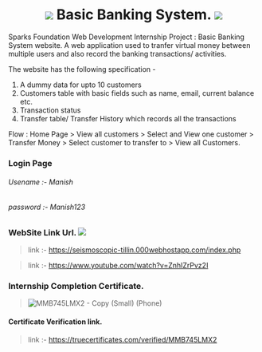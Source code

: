 # 
<h1 align ="center"> <img src="https://img.icons8.com/nolan/64/bank-building.png"/> Basic Banking System. <img src="https://img.icons8.com/nolan/64/bank-building.png"/></h1>
Sparks Foundation Web Development Internship Project : Basic Banking System website. 
A web application used to tranfer virtual money between multiple users and also record the banking transactions/ activities.

The website has the following specification -
1. A dummy data for upto 10 customers
2. Customers table with basic fields such as name, email, current balance etc.
3. Transaction status
3. Transfer table/ Transfer History which records all the transactions

Flow : Home Page > View all customers > Select and View one customer > Transfer Money > Select customer to transfer to > View all Customers.
### Login Page
###### Usename :- Manish
###### password :- Manish123

### WebSite Link Url. <img src="https://img.icons8.com/color/30/000000/link--v1.png"/>
> link :- https://seismoscopic-tillin.000webhostapp.com/index.php

> link :- https://www.youtube.com/watch?v=ZnhIZrPvz2I
### Internship Completion Certificate.
> ![MMB745LMX2 - Copy (Small) (Phone)](https://user-images.githubusercontent.com/59960810/133117726-e8f11099-2d9f-41b3-b61c-41bb0d44e6ff.png)
#### Certificate Verification link.
> link :- https://truecertificates.com/verified/MMB745LMX2
